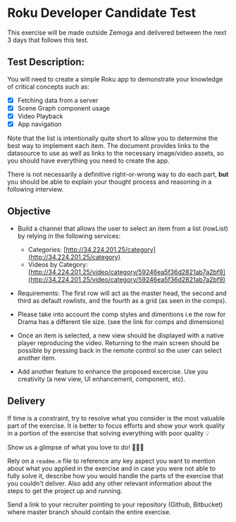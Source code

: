 # Roku Developer Candidate Test


This exercise will be made outside Zemoga and delivered between the next 3 days that follows this test.


## Test Description:

You will need to create a simple Roku app to demonstrate your knowledge of critical concepts such as:

- [x] Fetching data from a server
- [x] Scene Graph component usage
- [x] Video Playback
- [x] App navigation

Note that the list is intentionally quite short to allow you to determine the best way to implement each item. The document provides links to the datasource to use as well as links to the necessary image/video assets, so you should have everything you need to create the app.

There is not necessarily a definitive right-or-wrong way to do each part, **but** you should be able to explain your thought process and reasoning in a following interview.


## Objective

* Build a channel that allows the user to select an item from a list (rowList) by relying in the following services:
  * Categories: [http://34.224.201.25/category](http://34.224.201.25/category)
  * Videos by Category: [http://34.224.201.25/video/category/59246ea5f36d2821ab7a2bf9](http://34.224.201.25/video/category/59246ea5f36d2821ab7a2bf9)

* Requirements: The first row will act as the master head, the second and third as default rowlists, and the fourth as a grid (as seen in the comps).

* Please take into account the comp styles and dimentions i.e the row for Drama has a different tile size. (see the link for comps and dimensions)

* Once an item is selected, a new view should be displayed with a native player reproducing the video. Returning to the main screen should be possible by pressing back in the remote control so the user can select another item.

* Add another feature to enhance the proposed excercise. Use you creativity (a new view, UI enhancement, component, etc).


## Delivery

If time is a constraint, try to resolve what you consider is the most valuable part of the exercise. It is better to focus efforts and show your work quality in a portion of the exercise that solving everything with poor quality 💡

Show us a glimpse of what you love to do!  :facepunch::facepunch::facepunch:

Rely on a `readme.m` file to reference any key aspect you want to mention about what you applied in the exercise and in case you were not able to fully solve it, describe how you would handle the parts of the exercise that you couldn't deliver.  Also add any other relevant information about the steps to get the project up and running.

Send a link to your recruiter pointing to your repository (Github, Bitbucket) where  master branch should contain the entire exercise.
